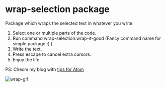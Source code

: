 # wrap-selection package

Package which wraps the selected text in whatever you write. 

1. Select one or multiple parts of the code.
2. Run command wrap-selection:wrap-it-good (Fancy command name for simple package :) )
3. Write the text.
4. Press escape to cancel extra cursors.
5. Enjoy the life.

PS: Checm my blog with [tips for Atom](www.atomtips.com)

![wrap-gif](https://cloud.githubusercontent.com/assets/3289225/6081211/1cb177b8-ae18-11e4-896a-7b91a693c5a1.gif)


